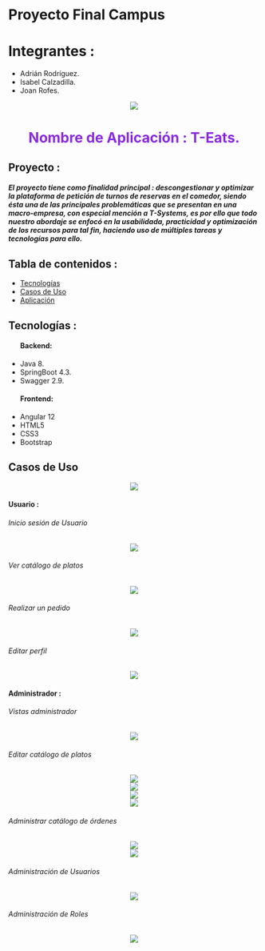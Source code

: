 # Proyecto Final Campus
# Integrantes : 

- Adrián Rodríguez.
- Isabel Calzadilla.
- Joan Rofes.

<div align="center"><img src="img/logo.PNG"></div>
<div>
<h1 style="text-align: center; color : blueviolet ">Nombre de Aplicación : T-Eats.</h1>


<h2>Proyecto : </h2>


<h5>El proyecto tiene como finalidad principal : descongestionar y optimizar la plataforma de petición de turnos de reservas en el comedor, siendo ésta una de las principales problemáticas que se presentan en una macro-empresa, con especial mención a T-Systems, es por ello que todo nuestro abordaje se enfocó en la usabilidada, practicidad y optimización de los recursos para tal fin, haciendo uso de múltiples tareas y tecnologías para ello.
</h5>


<h2>Tabla de contenidos : </h2>
<ul>
    <li><a href="#tecnologias">Tecnologías</a></li>
    <li><a href="#casos">Casos de Uso</a></li>
    <li><a href="#aplicacion">Aplicación</a></li>
</ul>

<h2 id="tecnologias">Tecnologías : </h2>
<ul>
<h4>Backend:</h4>
<li>Java 8.</li>
<li>SpringBoot 4.3.</li>
<li>Swagger 2.9.</li>
<h4>Frontend:</h4>
<li>Angular 12</li>
<li>HTML5</li>
<li>CSS3</li>
<li>Bootstrap</li>
</ul>

<h2 id="casos">Casos de Uso</h2>

<div align="center"><img src="img/caso.png"></div>
<h4>Usuario :</h4>
<h6>Inicio sesión de Usuario </h6>

<div align="center"><img src="img/ingreso.png"></div>
<h6>Ver catálogo de platos </h6>

<div align="center"><img src="img/ordenes.PNG"></div>
<h6>Realizar un pedido </h6>
<div align="center"><img src="img/ordenUsuario.PNG"></div>

<h6>Editar perfil</h6>

<div align="center"><img src="img/perfilUser.PNG"></div>

<h4>Administrador :</h4>
<h6>Vistas administrador </h6>

<div align="center"><img src="img/vistaAdmin.PNG"></div>
<h6>Editar catálogo de platos </h6>

<div align="center"><img src="img/editaPlato1.PNG"></div>

<div align="center"><img src="img/editarPlato2.PNG"></div>

<div align="center"><img src="img/editaPlato3.PNG"></div>

<div align="center"><img src="img/editaPlato4.PNG"></div>
<h6>Administrar catálogo de órdenes </h6>

<div align="center"><img src="img/orden1.PNG"></div>

<div align="center"><img src="img/orden2.PNG"></div>
<h6>Administración de Usuarios</h6>

<div align="center"><img src="img/usuario1.PNG"></div>
<h6>Administración de Roles</h6>

<div align="center"><img src="img/rol.PNG"></div>
</div> 


